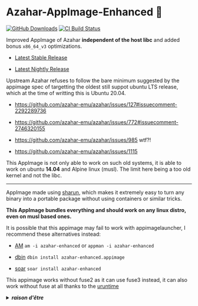 # Azahar-AppImage-Enhanced 🐧

[![GitHub Downloads](https://img.shields.io/github/downloads/pkgforge-dev/Azahar-AppImage-Enhanced/total?logo=github&label=GitHub%20Downloads)](https://github.com/pkgforge-dev/Azahar-AppImage-Enhanced/releases/latest)
[![CI Build Status](https://github.com//pkgforge-dev/Azahar-AppImage-Enhanced/actions/workflows/stable.yml/badge.svg)](https://github.com/pkgforge-dev/Azahar-AppImage-Enhanced/releases/latest)

Improved AppImage of Azahar **independent of the host libc** and added bonus `x86_64_v3` optimizations.

* [Latest Stable Release](https://github.com/pkgforge-dev/Azahar-AppImage-Enhanced/releases/latest)

* [Latest Nightly Release](https://github.com/pkgforge-dev/Azahar-AppImage-Enhanced/releases/tag/nightly)

Upstream Azahar refuses to follow the bare minimum suggested by the appimage spec of targetting the oldest still suppot ubuntu LTS release, which at the time of writting this is Ubuntu 20.04.

* https://github.com/azahar-emu/azahar/issues/127#issuecomment-2292289736

* https://github.com/azahar-emu/azahar/issues/772#issuecomment-2746320155

* https://github.com/azahar-emu/azahar/issues/985 wtf?!

* https://github.com/azahar-emu/azahar/issues/1115

This AppImage is not only able to work on such old systems, it is able to work on ubuntu **14.04** and Alpine linux (musl). The limit here being a too old kernel and not the libc.

---

AppImage made using [sharun](https://github.com/VHSgunzo/sharun), which makes it extremely easy to turn any binary into a portable package without using containers or similar tricks.

**This AppImage bundles everything and should work on any linux distro, even on musl based ones.**

It is possible that this appimage may fail to work with appimagelauncher, I recommend these alternatives instead: 

* [AM](https://github.com/ivan-hc/AM) `am -i azahar-enhanced` or `appman -i azahar-enhanced`

* [dbin](https://github.com/xplshn/dbin) `dbin install azahar-enhanced.appimage`

* [soar](https://github.com/pkgforge/soar) `soar install azahar-enhanced`

This appimage works without fuse2 as it can use fuse3 instead, it can also work without fuse at all thanks to the [uruntime](https://github.com/VHSgunzo/uruntime)

<details>
  <summary><b><i>raison d'être</i></b></summary>
    <img src="https://github.com/user-attachments/assets/d40067a6-37d2-4784-927c-2c7f7cc6104b" alt="Inspiration Image">
  </a>
